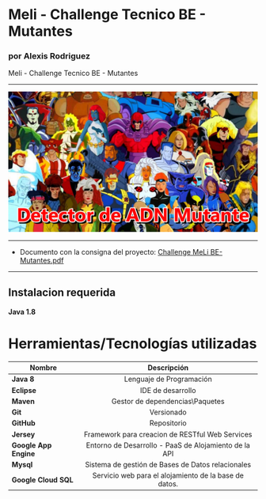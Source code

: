 


# Meli - Challenge Tecnico BE - Mutantes
### por Alexis Rodriguez
Meli - Challenge Tecnico BE - Mutantes

*********
![alt text](https://github.com/alfatymajo/meli-mutants-adr/blob/master/xmen-portada.png "Portada Xmen")
*********

* Documento con la consigna del proyecto: [Challenge MeLi BE- Mutantes.pdf](https://github.com/alfatymajo/meli-mutants-adr/blob/master/Challenge%20MeLi%20BE-%20Mutantes.pdf)

*********

## Instalacion requerida
**Java 1.8**

# Herramientas/Tecnologías utilizadas

| Nombre        | Descripción   |
| ------------- |:-------------:|
| **Java 8**      | Lenguaje de Programación |
| **Eclipse**      | IDE de desarrollo      |
| **Maven** |  Gestor de dependencias\Paquetes      |
| **Git**      | Versionado      |
| **GitHub**      | Repositorio      |
| **Jersey**      | Framework para creacion de RESTful Web Services      |
| **Google App Engine**      | Entorno de Desarrollo - PaaS de Alojamiento de la API      |
| **Mysql**      | Sistema de gestión de Bases de Datos relacionales      |
| **Google Cloud SQL**      | Servicio web para el alojamiento de la base de datos.     |




